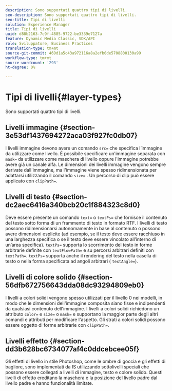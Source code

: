 ```yaml
---
description: Sono supportati quattro tipi di livelli.
seo-description: Sono supportati quattro tipi di livelli.
seo-title: Tipi di livelli
solution: Experience Manager
title: Tipi di livelli
uuid: d88b2163-7c9f-4885-9722-be3339e7127a
feature: Dynamic Media Classic, SDK/API
role: Sviluppatore, Business Practices
translation-type: tm+mt
source-git-commit: 469d1a5c43a972116a8a2efb0de5708800130a99
workflow-type: tm+mt
source-wordcount: '293'
ht-degree: 0%

---
```



# Tipi di livelli{#layer-types}

Sono supportati quattro tipi di livelli.

## Livelli immagine {#section-3e53df1437694272aca03f927fc0db07}

I livelli immagine devono avere un comando `src=` che specifica l’immagine da utilizzare come livello. È possibile specificare un&#39;immagine separata con `mask=` da utilizzare come maschera di livello oppure l&#39;immagine potrebbe avere già un canale alfa. Le dimensioni dei livelli immagine vengono sempre derivate dall&#39;immagine, ma l&#39;immagine viene spesso ridimensionata per adattarsi utilizzando il comando `size=` . Un percorso di clip può essere applicato con `clipPath=`.

## Livelli di testo {#section-dc2aec6416a340bcb20c1f884323c8d0}

Deve essere presente un comando `text=` o `textPs=` che fornisce il contenuto del testo sotto forma di un frammento di testo in formato RTF. I livelli di testo possono ridimensionarsi autonomamente in base al contenuto o possono avere dimensioni esplicite (ad esempio, se il testo deve essere racchiuso in una larghezza specifica o se il testo deve essere vincolato all’interno di un’area specifica). `textPs=` supporta lo scorrimento del testo in forme arbitrarie definite con  `textFlowPath=` e su percorsi arbitrari definiti con  `textPath=`. `textPs=` supporta anche il rendering del testo nella casella di testo o nella forma specificata ad angoli arbitrari (  `textAngle=`).

## Livelli di colore solido {#section-56dfb672756643dda08dc93294809eb0}

I livelli a colori solidi vengono spesso utilizzati per il livello 0 nei modelli, in modo che le dimensioni dell&#39;immagine composita siano fisse e indipendenti da qualsiasi contenuto dell&#39;immagine. I livelli a colori solidi richiedono un attributo `color=` e `size=` o `mask=` e supportano la maggior parte degli altri comandi e attributi per modificare l&#39;aspetto. Gli strati a colori solidi possono essere oggetto di forme arbitrarie con `clipPath=`.

## Livelli effetto {#section-dd3b628bc6734077af4c0ddcebcee05f}

Gli effetti di livello in stile Photoshop, come le ombre di goccia e gli effetti di bagliore, sono implementati da IS utilizzando sottolivelli speciali che possono essere collegati a livelli di immagine, testo e colore solido. Questi livelli di effetto ereditano la maschera e la posizione del livello padre dal livello padre e hanno funzionalità limitate.
